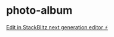 # photo-album

[Edit in StackBlitz next generation editor ⚡️](https://stackblitz.com/~/github.com/jumananabiha/photo-album)